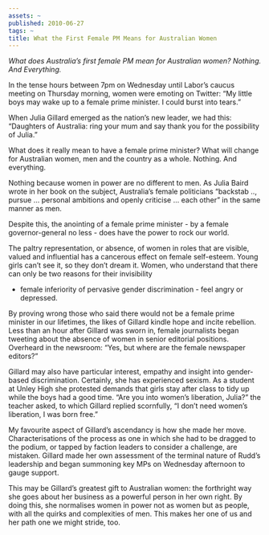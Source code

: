 ```yaml
---
assets: ~
published: 2010-06-27
tags: ~
title: What the First Female PM Means for Australian Women
---
```

*What does Australia’s first female PM mean for Australian women?
Nothing. And Everything.*

In the tense hours between 7pm on Wednesday until Labor’s caucus meeting
on Thursday morning, women were emoting on Twitter: “My little boys may
wake up to a female prime minister. I could burst into tears.”

When Julia Gillard emerged as the nation’s new leader, we had this:
“Daughters of Australia: ring your mum and say thank you for the
possibility of Julia.”

What does it really mean to have a female prime minister? What will
change for Australian women, men and the country as a whole. Nothing.
And everything.

Nothing because women in power are no different to men. As Julia Baird
wrote in her book on the subject, Australia’s female politicians
“backstab .., pursue … personal ambitions and openly criticise … each
other” in the same manner as men.

Despite this, the anointing of a female prime minister - by a female
governor-general no less - does have the power to rock our world.

The paltry representation, or absence, of women in roles that are
visible, valued and influential has a cancerous effect on female
self-esteem. Young girls can’t see it, so they don’t dream it. Women,
who understand that there can only be two reasons for their invisibility
- female inferiority of pervasive gender discrimination - feel angry or
depressed.

By proving wrong those who said there would not be a female prime
minister in our lifetimes, the likes of Gillard kindle hope and incite
rebellion. Less than an hour after Gillard was sworn in, female
journalists began tweeting about the absence of women in senior
editorial positions. Overheard in the newsroom: “Yes, but where are the
female newspaper editors?”

Gillard may also have particular interest, empathy and insight into
gender-based discrimination. Certainly, she has experienced sexism. As a
student at Unley High she protested demands that girls stay after class
to tidy up while the boys had a good time. “Are you into women’s
liberation, Julia?” the teacher asked, to which Gillard replied
scornfully, “I don’t need women’s liberation, I was born free.”

My favourite aspect of Gillard’s ascendancy is how she made her move.
Characterisations of the process as one in which she had to be dragged
to the podium, or tapped by faction leaders to consider a challenge, are
mistaken. Gillard made her own assessment of the terminal nature of
Rudd’s leadership and began summoning key MPs on Wednesday afternoon to
gauge support.

This may be Gillard’s greatest gift to Australian women: the forthright
way she goes about her business as a powerful person in her own right.
By doing this, she normalises women in power not as women but as people,
with all the quirks and complexities of men. This makes her one of us
and her path one we might stride, too.